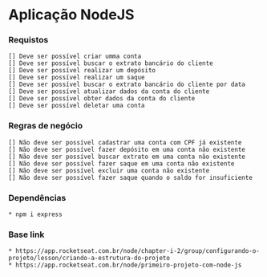 # Aplicação NodeJS

### Requistos
    [] Deve ser possível criar umma conta
    [] Deve ser possível buscar o extrato bancário do cliente
    [] Deve ser possível realizar um depósito
    [] Deve ser possível realizar um saque
    [] Deve ser possível buscar o extrato bancário do cliente por data
    [] Deve ser possível atualizar dados da conta do cliente
    [] Deve ser possível obter dados da conta do cliente
    [] Deve ser possível deletar uma conta

### Regras de negócio
    [] Não deve ser possível cadastrar uma conta com CPF já existente
    [] Não deve ser possível fazer depósito em uma conta não existente
    [] Não deve ser possível buscar extrato em uma conta não existente
    [] Não deve ser possível fazer saque em uma conta não existente
    [] Não deve ser possível excluir uma conta não existente
    [] Não deve ser possível fazer saque quando o saldo for insuficiente


### Dependências
    * npm i express

### Base link
    * https://app.rocketseat.com.br/node/chapter-i-2/group/configurando-o-projeto/lesson/criando-a-estrutura-do-projeto
    * https://app.rocketseat.com.br/node/primeiro-projeto-com-node-js